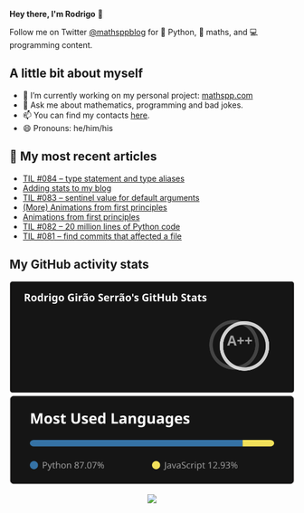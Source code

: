 **Hey there, I'm Rodrigo** 👋

Follow me on Twitter [@mathsppblog][twitter] for 🐍 Python, 🧠 maths, and 💻 programming content.


## A little bit about myself

- 🔭 I’m currently working on my personal project: [mathspp.com](https://mathspp.com)
- 💬 Ask me about mathematics, programming and bad jokes.
- 📫 You can find my contacts [here](https://mathspp.com/about#contacts).
- 😄 Pronouns: he/him/his


## 📖 My most recent articles

<!-- BLOG-POST-LIST:START -->
- [TIL #084 – type statement and type aliases](https://mathspp.com/blog/til/type-statement-and-type-aliases)
- [Adding stats to my blog](https://mathspp.com/blog/adding-stats-to-my-blog)
- [TIL #083 – sentinel value for default arguments](https://mathspp.com/blog/til/sentinel-value-for-default-arguments)
- [&lpar;More&rpar; Animations from first principles](https://mathspp.com/blog/more-animations-from-first-principles-in-5-minutes)
- [Animations from first principles](https://mathspp.com/blog/animations-from-first-principles-in-5-minutes)
- [TIL #082 – 20 million lines of Python code](https://mathspp.com/blog/til/20-million-lines-of-python-code)
- [TIL #081 – find commits that affected a file](https://mathspp.com/blog/til/find-commits-that-affected-a-file)
<!-- BLOG-POST-LIST:END -->


##  My GitHub activity stats

<!-- Thanks to ofek! -->

<img src="general_stats.svg" alt="GitHub Statistics" loading="lazy">

<img src="language_stats.svg" alt="Top Languages" loading="lazy">

<p align='center'><img src='https://visitor-badge.laobi.icu/badge?page_id=RodrigoGiraoSerrao'></p>

[twitter]: https://twitter.com/mathsppblog
